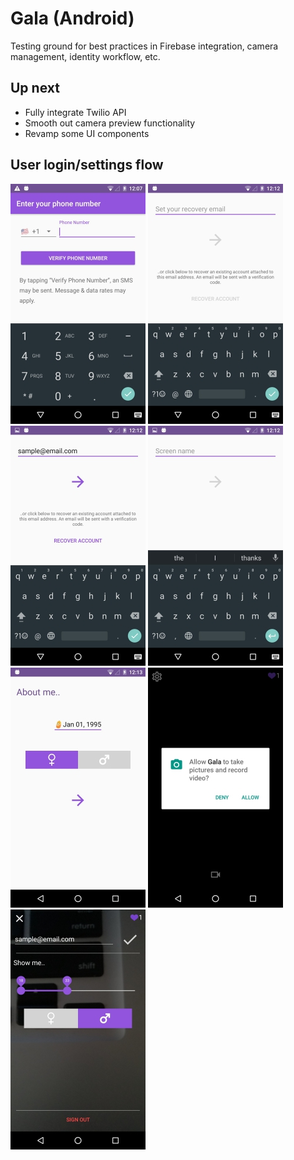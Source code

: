 # Gala (Android)

Testing ground for best practices in Firebase integration, camera management, identity workflow, etc.

## Up next
* Fully integrate Twilio API
* Smooth out camera preview functionality
* Revamp some UI components

## User login/settings flow
![](img/Screenshot1.jpg)
![](img/Screenshot2.jpg)
![](img/Screenshot3.jpg)
![](img/Screenshot4.jpg)
![](img/Screenshot5.jpg)
![](img/Screenshot6.jpg)
![](img/Screenshot7.jpg)
